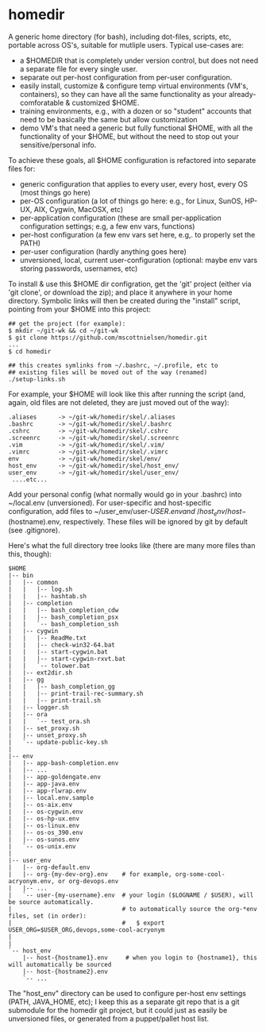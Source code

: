 homedir
=======

A generic home directory (for bash), including dot-files, scripts, etc, portable across OS's, suitable for mutliple users. Typical use-cases are:
* a $HOMEDIR that is completely under version control, but does not need a separate file for every single user.
* separate out per-host configuration from per-user configuration.
* easily install, customize & configure temp virtual environments (VM's, containers), so they can have all the same functionality as your already-comforatable & customized $HOME.
* training environments, e.g., with a dozen or so "student" accounts that need to be basically the same but allow customization
* demo VM's that need a generic but fully functional $HOME, with all the functionality of your $HOME, but without the need to stop out your sensitive/personal info.

To achieve these goals, all $HOME configuration is refactored into separate files for:
* generic configuration that applies to every user, every host, every OS (most things go here)
* per-OS configuration (a lot of things go here: e.g., for Linux, SunOS, HP-UX, AIX, Cygwin, MacOSX, etc)
* per-application configuration (these are small per-application configuration settings; e.g, a few env vars, functions)
* per-host configuration (a few env vars set here, e.g,. to properly set the PATH)
* per-user configuration (hardly anything goes here)
* unversioned, local, current user-configuration (optional: maybe env vars storing passwords, usernames, etc)

To install & use this $HOME dir configration, get the 'git' project (either via 'git clone', or download the zip); and place it anywhere in your home directory. Symbolic links will then be created during the "install" script, pointing from your $HOME into this project:

    ## get the project (for example):
    $ mkdir ~/git-wk && cd ~/git-wk
    $ git clone https://github.com/mscottnielsen/homedir.git
    ...
    $ cd homedir

    ## this creates symlinks from ~/.bashrc, ~/.profile, etc to
    ## existing files will be moved out of the way (renamed)
    ./setup-links.sh

For example, your $HOME will look like this after running the script (and, again, old files are not deleted, they are just moved out of the way):

    .aliases      -> ~/git-wk/homedir/skel/.aliases
    .bashrc       -> ~/git-wk/homedir/skel/.bashrc
    .cshrc        -> ~/git-wk/homedir/skel/.cshrc
    .screenrc     -> ~/git-wk/homedir/skel/.screenrc
    .vim          -> ~/git-wk/homedir/skel/.vim/
    .vimrc        -> ~/git-wk/homedir/skel/.vimrc
    env           -> ~/git-wk/homedir/skel/env/
    host_env      -> ~/git-wk/homedir/skel/host_env/
    user_env      -> ~/git-wk/homedir/skel/user_env/
     ....etc...

Add your personal config (what normally would go in your .bashrc) into ~/local.env (unversioned). For user-specific and host-specific configuration, add files to ~/user_env/user-${USER}.env and ~/host_env/host-$(hostname).env, respectively. These files will be ignored by git by default (see .gitignore).

Here's what the full directory tree looks like (there are many more files than this, though):

    $HOME
    |-- bin
    |   |-- common
    |   |   |-- log.sh
    |   |   |-- hashtab.sh
    |   |-- completion
    |   |   |-- bash_completion_cdw
    |   |   |-- bash_completion_psx
    |   |   `-- bash_completion_ssh
    |   |-- cygwin
    |   |   |-- ReadMe.txt
    |   |   |-- check-win32-64.bat
    |   |   |-- start-cygwin.bat
    |   |   |-- start-cygwin-rxvt.bat
    |   |   `-- tolower.bat
    |   |-- ext2dir.sh
    |   |-- gg
    |   |   |-- bash_completion_gg
    |   |   |-- print-trail-rec-summary.sh
    |   |   |-- print-trail.sh
    |   |-- logger.sh
    |   |-- ora
    |   |   `-- test_ora.sh
    |   |-- set_proxy.sh
    |   |-- unset_proxy.sh
    |   `-- update-public-key.sh
    |
    |-- env
    |   |-- app-bash-completion.env
    |   |-- ...
    |   |-- app-goldengate.env
    |   |-- app-java.env
    |   |-- app-rlwrap.env
    |   |-- local.env.sample
    |   |-- os-aix.env
    |   |-- os-cygwin.env
    |   |-- os-hp-ux.env
    |   |-- os-linux.env
    |   |-- os-os_390.env
    |   |-- os-sunos.env
    |   `-- os-unix.env
    |
    |-- user_env
    |   |-- org-default.env
    |   |-- org-{my-dev-org}.env    # for example, org-some-cool-acryonym.env, or org-devops.env
    |   |-- ...
    |   `-- user-{my-username}.env  # your login ($LOGNAME / $USER), will be source automatically.
    |                               # to automatically source the org-*env files, set (in order):
    |                               #   $ export USER_ORG=$USER_ORG,devops,some-cool-acryonym
    |
    |
    `-- host_env
        |-- host-{hostname1}.env     # when you login to {hostname1}, this will automatically be sourced
        |-- host-{hostname2}.env
        `-- ...

The "host_env" directory can be used to configure per-host env settings (PATH, JAVA_HOME, etc); I keep this as a separate git repo that is a git submodule for the homedir git project, but it could just as easily be unversioned files, or generated from a puppet/pallet host list.


